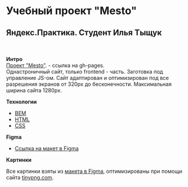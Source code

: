 # Учебный проект "Mesto"
 ## Яндекс.Практика. Студент Илья Тыщук
\
\
**Интро**
\
[Проект "Mesto"](https://ilyat12.github.io/mesto-project/). - ссылка на gh-pages.
\
Однастроничный сайт, только frontend - часть. Заготовка под управление JS-ом.
Сайт адаптирован и оптимизирован под все разрешения экранов от 320px до бесконечности. Максимальная ширина сайта 1280px.

**Технологии**
- [BEM ](https://en.bem.info/methodology/)
- [HTML](https://developer.mozilla.org/en-US/docs/Web/HTML)
- [CSS](https://developer.mozilla.org/en-US/docs/Web/CSS)

**Figma**

* [Ссылка на макет в Figma](https://www.figma.com/file/2cn9N9jSkmxD84oJik7xL7/JavaScript.-Sprint-4?node-id=0%3A1)

**Картинки**

Все картинки взяты из [макета в Figma](https://www.figma.com/file/2cn9N9jSkmxD84oJik7xL7/JavaScript.-Sprint-4?node-id=0%3A1), оптимизированы при помощи сайта [tinypng.com](https://tinypng.com/).
